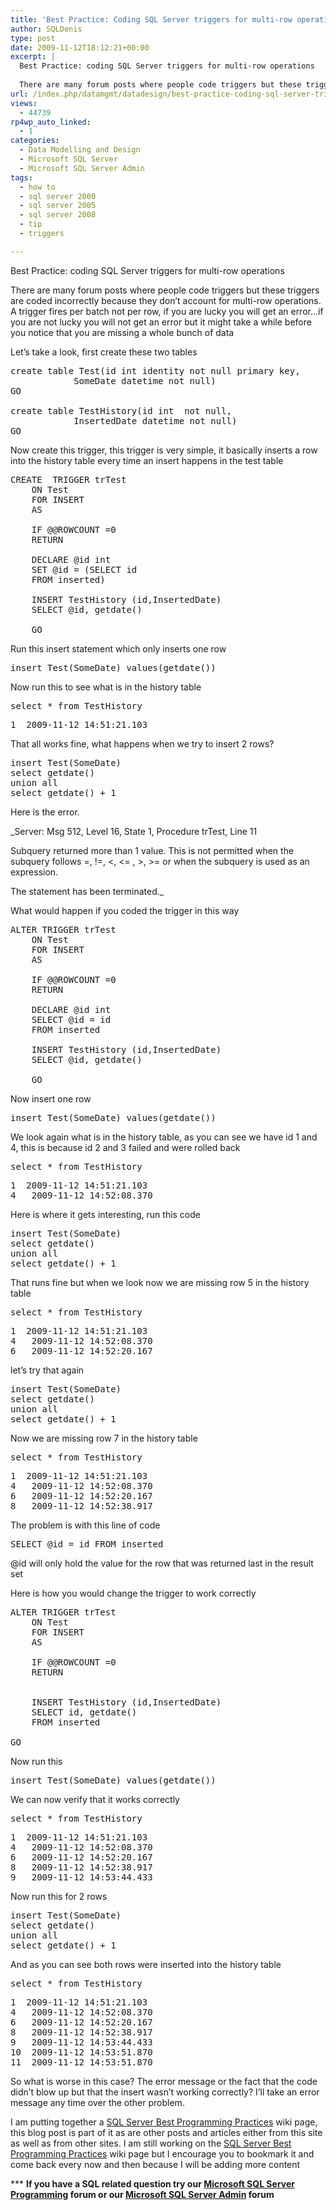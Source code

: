 ```yaml
---
title: 'Best Practice: Coding SQL Server triggers for multi-row operations'
author: SQLDenis
type: post
date: 2009-11-12T18:12:21+00:00
excerpt: |
  Best Practice: coding SQL Server triggers for multi-row operations
  
  There are many forum posts where people code triggers but these triggers are coded incorrectly because they don't account for multi-row operations. A trigger fires per batch not per r&hellip;
url: /index.php/datamgmt/datadesign/best-practice-coding-sql-server-triggers/
views:
  - 44739
rp4wp_auto_linked:
  - 1
categories:
  - Data Modelling and Design
  - Microsoft SQL Server
  - Microsoft SQL Server Admin
tags:
  - how to
  - sql server 2000
  - sql server 2005
  - sql server 2008
  - tip
  - triggers

---
```

Best Practice: coding SQL Server triggers for multi-row operations

There are many forum posts where people code triggers but these triggers are coded incorrectly because they don&#8217;t account for multi-row operations. A trigger fires per batch not per row, if you are lucky you will get an error&#8230;if you are not lucky you will not get an error but it might take a while before you notice that you are missing a whole bunch of data
  
Let&#8217;s take a look, first create these two tables

<pre>create table Test(id int identity not null primary key, 
			SomeDate datetime not null)
GO

create table TestHistory(id int  not null, 
			InsertedDate datetime not null)
GO</pre>

Now create this trigger, this trigger is very simple, it basically inserts a row into the history table every time an insert happens in the test table

<pre>CREATE  TRIGGER trTest
    ON Test
    FOR INSERT
    AS
     
    IF @@ROWCOUNT =0
    RETURN
     
    DECLARE @id int
    SET @id = (SELECT id 
    FROM inserted)
    
    INSERT TestHistory (id,InsertedDate)
    SELECT @id, getdate()
    
    GO</pre>

Run this insert statement which only inserts one row

<pre>insert Test(SomeDate) values(getdate())</pre>

Now run this to see what is in the history table

<pre>select * from TestHistory</pre>

<pre>1	2009-11-12 14:51:21.103</pre>

That all works fine, what happens when we try to insert 2 rows?

<pre>insert Test(SomeDate)
select getdate()
union all
select getdate() + 1</pre>

Here is the error.

_Server: Msg 512, Level 16, State 1, Procedure trTest, Line 11
  
Subquery returned more than 1 value. This is not permitted when the subquery follows =, !=, <, <= , >, >= or when the subquery is used as an expression.
  
The statement has been terminated._

What would happen if you coded the trigger in this way

<pre>ALTER TRIGGER trTest
    ON Test
    FOR INSERT
    AS
     
    IF @@ROWCOUNT =0
    RETURN
     
    DECLARE @id int
    SELECT @id = id 
    FROM inserted
    
    INSERT TestHistory (id,InsertedDate)
    SELECT @id, getdate()
    
    GO</pre>

Now insert one row

<pre>insert Test(SomeDate) values(getdate())</pre>

We look again what is in the history table, as you can see we have id 1 and 4, this is because id 2 and 3 failed and were rolled back

<pre>select * from TestHistory</pre>

<pre>1	2009-11-12 14:51:21.103
4	2009-11-12 14:52:08.370</pre>

Here is where it gets interesting, run this code

<pre>insert Test(SomeDate)
select getdate()
union all
select getdate() + 1</pre>

That runs fine but when we look now we are missing row 5 in the history table

<pre>select * from TestHistory</pre>

<pre>1	2009-11-12 14:51:21.103
4	2009-11-12 14:52:08.370
6	2009-11-12 14:52:20.167</pre>

let&#8217;s try that again

<pre>insert Test(SomeDate)
select getdate()
union all
select getdate() + 1</pre>

Now we are missing row 7 in the history table

<pre>select * from TestHistory</pre>

<pre>1	2009-11-12 14:51:21.103
4	2009-11-12 14:52:08.370
6	2009-11-12 14:52:20.167
8	2009-11-12 14:52:38.917</pre>

The problem is with this line of code

<pre>SELECT @id = id FROM inserted</pre>

@id will only hold the value for the row that was returned last in the result set

Here is how you would change the trigger to work correctly

<pre>ALTER TRIGGER trTest
    ON Test
    FOR INSERT
    AS
     
    IF @@ROWCOUNT =0
    RETURN
     
        
    INSERT TestHistory (id,InsertedDate)
    SELECT id, getdate()
    FROM inserted
    
GO</pre>

Now run this

<pre>insert Test(SomeDate) values(getdate())</pre>

We can now verify that it works correctly

<pre>select * from TestHistory</pre>

<pre>1	2009-11-12 14:51:21.103
4	2009-11-12 14:52:08.370
6	2009-11-12 14:52:20.167
8	2009-11-12 14:52:38.917
9	2009-11-12 14:53:44.433</pre>

Now run this for 2 rows

<pre>insert Test(SomeDate)
select getdate()
union all
select getdate() + 1</pre>

And as you can see both rows were inserted into the history table

<pre>select * from TestHistory</pre>

<pre>1	2009-11-12 14:51:21.103
4	2009-11-12 14:52:08.370
6	2009-11-12 14:52:20.167
8	2009-11-12 14:52:38.917
9	2009-11-12 14:53:44.433
10	2009-11-12 14:53:51.870
11	2009-11-12 14:53:51.870</pre>

So what is worse in this case? The error message or the fact that the code didn&#8217;t blow up but that the insert wasn&#8217;t working correctly? I&#8217;ll take an error message any time over the other problem.

I am putting together a [SQL Server Best Programming Practices][1] wiki page, this blog post is part of it as are other posts and articles either from this site as well as from other sites. I am still working on the [SQL Server Best Programming Practices][1] wiki page but I encourage you to bookmark it and come back every now and then because I will be adding more content



\*** **If you have a SQL related question try our [Microsoft SQL Server Programming][2] forum or our [Microsoft SQL Server Admin][3] forum**<ins></ins>

 [1]: http://wiki.ltd.local/index.php/SQL_Server_Programming_Best_Practices
 [2]: http://forum.lessthandot.com/viewforum.php?f=17
 [3]: http://forum.lessthandot.com/viewforum.php?f=22